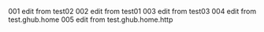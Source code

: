 001 edit from test02
002 edit from test01
003 edit from test03
004 edit from test.ghub.home
005 edit from test.ghub.home.http
